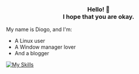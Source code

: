 <div>
<h3 style="text-align: center;">
  Hello! 👋 <br> I hope that you are okay.
</h3>
</div>

My name is Diogo, and I'm:
- A Linux user
- A Window manager lover
- And a blogger

[![My Skills](https://skillicons.dev/icons?i=html,css,bootstrap,linux,bash,neovim)](https://skillicons.dev)
